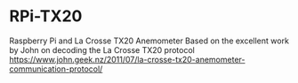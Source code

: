 # RPi-TX20
Raspberry Pi and La Crosse TX20 Anemometer
Based on the excellent work by John on decoding the La Crosse TX20 protocol
https://www.john.geek.nz/2011/07/la-crosse-tx20-anemometer-communication-protocol/



